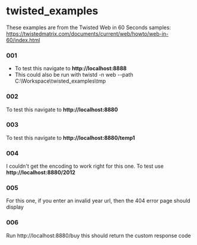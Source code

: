 # twisted_examples
These examples are from the Twisted Web in 60 Seconds samples: https://twistedmatrix.com/documents/current/web/howto/web-in-60/index.html

### 001
* To test this navigate to **http://localhost:8888**
* This could also be run with twistd -n web --path C:\Workspace\twisted_examples\tmp

### 002
To test this navigate to **http://localhost:8880**

### 003
To test this navigate to **http://localhost:8880/temp1**

### 004
I couldn't get the encoding to work right for this one. To test use **http://localhost:8880/2012**

### 005
For this one, if you enter an invalid year url, then the 404 error page should display

### 006
Run http://localhost:8880/buy this should return the custom response code